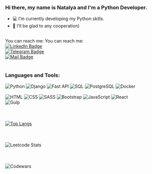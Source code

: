 ### Hi there, my name is Natalya and I'm a Python Developer.  
<!-- - :high_brightness:    -->
- :computer:  I’m currently developing my Python skills. 
- :wave: I'll be glad to any cooperation)  
<br>
You can reach me:  
You can reach me:
<div id="badges">
  <a href="https://www.linkedin.com/in/natalya-dubrovina-196255250/">
    <img src="https://img.shields.io/badge/LinkedIn-blue?style=for-the-badge&logo=linkedin&logoColor=white" alt="LinkedIn Badge"/>
  </a>
  <br>
  <a href="https://t.me/Nata_lya_n">
    <img src="https://img.shields.io/badge/Telegram-blue?style=for-the-badge&logo=telegram&logoColor=blue" alt="Telegram Badge"/>
  </a>
  <br>
  <a href="dv-nn-01@mail.ru">
    <img src="https://img.shields.io/badge/gmail-blue?style=for-the-badge&logo=gmail&logoColor=" alt="Mail Badge"/>
  </a>
</div>
<br>
<img src="https://komarev.com/ghpvc/?username=Dv-nn&style=flat&color=blueviolet" alt=""/>


### Languages and Tools:  

![Python](https://img.shields.io/badge/-Python-1F2466?style=for-the-badge&logo=python&logoColor=FED548)
![Django](https://img.shields.io/badge/-Django-1F2466?style=for-the-badge&logo=django&logoColor=166D4B)
![Fast API](https://img.shields.io/badge/-Fast_API-1F2466?style=for-the-badge&logo=fastapilogoColor=05998B)
![SQL](https://img.shields.io/badge/-SQL-1F2466?style=for-the-badge&logo=sql&logoColor=1F78BC)
![PostgreSQL](https://img.shields.io/badge/-PostgreSQL-1F2466?style=for-the-badge&logo=postgresql&logoColor=3E7097)
![Docker](https://img.shields.io/badge/-Docker-1F2466?style=for-the-badge&logo=docker&logoColor=1D63ED)
<br>
<br>
![HTML](https://img.shields.io/badge/-HTML-1F2466?style=for-the-badge&logo=html5&logoColor=E74C3C)
![CSS](https://img.shields.io/badge/-CSS-1F2466?style=for-the-badge&logo=css3&logoColor=3498DB)
![SASS](https://img.shields.io/badge/-SASS-1F2466?style=for-the-badge&logo=sass&logoColor=A569BD)
![Bootstrap](https://img.shields.io/badge/-Bootstrap-1F2466?style=for-the-badge&logo=bootstrap&logoColor=7531F9)
![JavaScript](https://img.shields.io/badge/-JavaScript-1F2466?style=for-the-badge&logo=javascript&logoColor=F39C12 )
![React](https://img.shields.io/badge/-React-1F2466?style=for-the-badge&logo=react&logoColor=00d8ff)
<br>
![Gulp](https://img.shields.io/badge/-Gulp-1F2466?style=for-the-badge&logo=gulp&logoColor=C0392B)  
<br>
<br>  
[![Top Langs](https://github-readme-stats.vercel.app/api/top-langs/?username=dv-nn&layout=compact&langs_count=10&show_icons=true&theme=dracula)](https://github.com/anuraghazra/github-readme-stats)  
<br>  
<br> 
![Leetcode Stats](https://leetcard.jacoblin.cool/Dv-nn)
<br>  
<br>  
![Codewars](https://www.codewars.com/users/Dv-nn-01/badges/large)  
